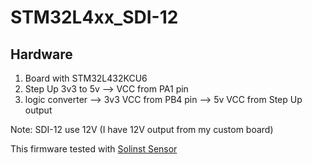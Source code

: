 # STM32L4xx_SDI-12

## Hardware  ##
1. Board with STM32L432KCU6
2. Step Up 3v3 to 5v   --> VCC from PA1 pin
3. logic converter     --> 3v3 VCC from PB4 pin
                       --> 5v VCC from Step Up output

Note: SDI-12 use 12V (I have 12V output from my custom board)

This firmware tested with [Solinst Sensor](https://www.solinst.com/products/data/3001.pdf) 
